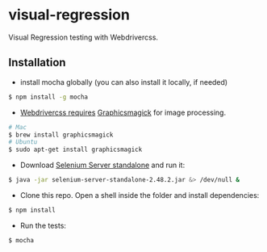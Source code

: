 # visual-regression
Visual Regression testing with Webdrivercss.

## Installation
- install mocha globally (you can also install it locally, if needed)
```sh
$ npm install -g mocha
```
- [Webdrivercss requires](https://github.com/webdriverio/webdrivercss#install) [Graphicsmagick](http://www.graphicsmagick.org/) for image processing.
```sh
# Mac
$ brew install graphicsmagick
# Ubuntu
$ sudo apt-get install graphicsmagick
```
- Download [Selenium Server standalone](http://www.seleniumhq.org/download/) and run it:
```sh
$ java -jar selenium-server-standalone-2.48.2.jar &> /dev/null &
```
- Clone this repo. Open a shell inside the folder and install dependencies:
```sh
$ npm install
```
- Run the tests:
```sh
$ mocha
```
